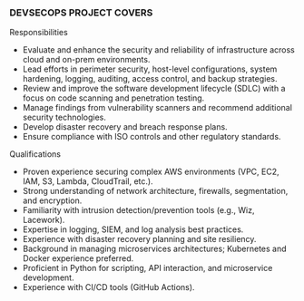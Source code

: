 ### DEVSECOPS PROJECT COVERS 
Responsibilities

- Evaluate and enhance the security and reliability of infrastructure across cloud and on-prem environments.
- Lead efforts in perimeter security, host-level configurations, system hardening, logging, auditing, access control, and backup strategies.
- Review and improve the software development lifecycle (SDLC) with a focus on code scanning and penetration testing.
- Manage findings from vulnerability scanners and recommend additional security technologies.
- Develop disaster recovery and breach response plans.
- Ensure compliance with ISO controls and other regulatory standards.

Qualifications

- Proven experience securing complex AWS environments (VPC, EC2, IAM, S3, Lambda, CloudTrail, etc.).
- Strong understanding of network architecture, firewalls, segmentation, and encryption.
- Familiarity with intrusion detection/prevention tools (e.g., Wiz, Lacework).
- Expertise in logging, SIEM, and log analysis best practices.
- Experience with disaster recovery planning and site resiliency.
- Background in managing microservices architectures; Kubernetes and Docker experience preferred.
- Proficient in Python for scripting, API interaction, and microservice development.
- Experience with CI/CD tools  (GitHub Actions).
